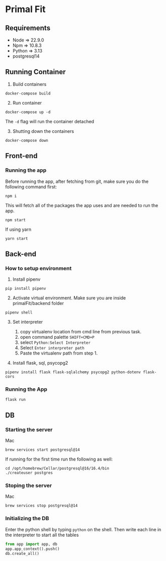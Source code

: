 # Primal Fit

## Requirements
- Node => 22.9.0
- Npm => 10.8.3
- Python => 3.13
- postgresql14

## Running Container

1. Build containers
```shell
docker-compose build
```
2. Run container
```shell
docker-compose up -d
```

The `-d` flag will run the container detached

3. Shutting down the containers

```shell
docker-compose down
```

## Front-end

### Running the app

Before running the app, after fetching from git, make sure you do the following command first:
```shell
npm i
```
This will fetch all of the packages the app uses and are needed to run the app. 

```shell
npm start
```

If using yarn
```shell
yarn start
```

## Back-end

### How to setup environment


1. Install pipenv

```shell
pip install pipenv
```


2. Activate virtual environment. Make sure you are inside primalFit/backend folder
```shell
pipenv shell
```

3. Set interpreter
    1. copy virtualenv location from cmd line from previous task. 
    2. open command palette `SHIFT+CMD+P`
    3. select `Python:Select Interpreter`
    4. Select `Enter interpreter path`
    5. Paste the virtualenv path from step 1. 


4. Install flask, sql, psycopg2

```shell
pipenv install flask flask-sqlalchemy psycopg2 python-dotenv flask-cors
```

### Running the App

```shell
flask run
```

## DB

### Starting the server

Mac
```shell
brew services start postgresql@14
```

If running for the first time run the following as well:
```shell
cd /opt/homebrew/Cellar/postgresql@16/16.4/bin
./createuser postgres
```

### Stoping the server

Mac
```shell
brew services stop postgresql@14
```

### Initializing the DB
Enter the python shell by typing `python` on the shell.
Then write each line in the interpreter to start all the tables

```python
from app import app, db
app.app_context().push()
db.create_all()
```